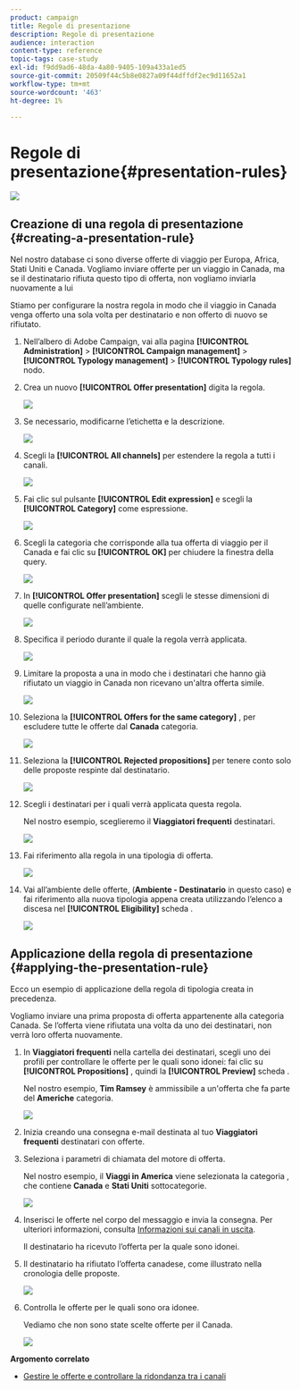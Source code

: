 ```yaml
---
product: campaign
title: Regole di presentazione
description: Regole di presentazione
audience: interaction
content-type: reference
topic-tags: case-study
exl-id: f9dd9ad6-48da-4a80-9405-109a433a1ed5
source-git-commit: 20509f44c5b8e0827a09f44dffdf2ec9d11652a1
workflow-type: tm+mt
source-wordcount: '463'
ht-degree: 1%

---
```


# Regole di presentazione{#presentation-rules}

![](../../assets/v7-only.svg)

## Creazione di una regola di presentazione {#creating-a-presentation-rule}

Nel nostro database ci sono diverse offerte di viaggio per Europa, Africa, Stati Uniti e Canada. Vogliamo inviare offerte per un viaggio in Canada, ma se il destinatario rifiuta questo tipo di offerta, non vogliamo inviarla nuovamente a lui

Stiamo per configurare la nostra regola in modo che il viaggio in Canada venga offerto una sola volta per destinatario e non offerto di nuovo se rifiutato.

1. Nell’albero di Adobe Campaign, vai alla pagina **[!UICONTROL Administration]** > **[!UICONTROL Campaign management]** > **[!UICONTROL Typology management]** > **[!UICONTROL Typology rules]** nodo.
1. Crea un nuovo **[!UICONTROL Offer presentation]** digita la regola.

   ![](assets/offer_typology_example_001.png)

1. Se necessario, modificarne l’etichetta e la descrizione.

   ![](assets/offer_typology_example_002.png)

1. Scegli la **[!UICONTROL All channels]** per estendere la regola a tutti i canali.

   ![](assets/offer_typology_example_003.png)

1. Fai clic sul pulsante **[!UICONTROL Edit expression]** e scegli la **[!UICONTROL Category]** come espressione.

   ![](assets/offer_typology_example_004.png)

1. Scegli la categoria che corrisponde alla tua offerta di viaggio per il Canada e fai clic su **[!UICONTROL OK]** per chiudere la finestra della query.

   ![](assets/offer_typology_example_005.png)

1. In **[!UICONTROL Offer presentation]** scegli le stesse dimensioni di quelle configurate nell’ambiente.

   ![](assets/offer_typology_example_006.png)

1. Specifica il periodo durante il quale la regola verrà applicata.

   ![](assets/offer_typology_example_007.png)

1. Limitare la proposta a una in modo che i destinatari che hanno già rifiutato un viaggio in Canada non ricevano un&#39;altra offerta simile.

   ![](assets/offer_typology_example_008.png)

1. Seleziona la **[!UICONTROL Offers for the same category]** , per escludere tutte le offerte dal **Canada** categoria.

   ![](assets/offer_typology_example_020.png)

1. Seleziona la **[!UICONTROL Rejected propositions]** per tenere conto solo delle proposte respinte dal destinatario.

   ![](assets/offer_typology_example_021.png)

1. Scegli i destinatari per i quali verrà applicata questa regola.

   Nel nostro esempio, sceglieremo il **Viaggiatori frequenti** destinatari.

   ![](assets/offer_typology_example_009.png)

1. Fai riferimento alla regola in una tipologia di offerta.

   ![](assets/offer_typology_example_013.png)

1. Vai all’ambiente delle offerte, (**Ambiente - Destinatario** in questo caso) e fai riferimento alla nuova tipologia appena creata utilizzando l’elenco a discesa nel **[!UICONTROL Eligibility]** scheda .

   ![](assets/offer_typology_example_014.png)

## Applicazione della regola di presentazione {#applying-the-presentation-rule}

Ecco un esempio di applicazione della regola di tipologia creata in precedenza.

Vogliamo inviare una prima proposta di offerta appartenente alla categoria Canada. Se l’offerta viene rifiutata una volta da uno dei destinatari, non verrà loro offerta nuovamente.

1. In **Viaggiatori frequenti** nella cartella dei destinatari, scegli uno dei profili per controllare le offerte per le quali sono idonei: fai clic su **[!UICONTROL Propositions]** , quindi la **[!UICONTROL Preview]** scheda .

   Nel nostro esempio, **Tim Ramsey** è ammissibile a un&#39;offerta che fa parte del **Americhe** categoria.

   ![](assets/offer_typology_example_015.png)

1. Inizia creando una consegna e-mail destinata al tuo **Viaggiatori frequenti** destinatari con offerte.
1. Seleziona i parametri di chiamata del motore di offerta.

   Nel nostro esempio, il **Viaggi in America** viene selezionata la categoria , che contiene **Canada** e **Stati Uniti** sottocategorie.

   ![](assets/offer_typology_example_016.png)

1. Inserisci le offerte nel corpo del messaggio e invia la consegna. Per ulteriori informazioni, consulta [Informazioni sui canali in uscita](../../interaction/using/about-outbound-channels.md).

   Il destinatario ha ricevuto l’offerta per la quale sono idonei.

1. Il destinatario ha rifiutato l’offerta canadese, come illustrato nella cronologia delle proposte.

   ![](assets/offer_typology_example_018.png)

1. Controlla le offerte per le quali sono ora idonee.

   Vediamo che non sono state scelte offerte per il Canada.

   ![](assets/offer_typology_example_019.png)

**Argomento correlato**

* [Gestire le offerte e controllare la ridondanza tra i canali](https://helpx.adobe.com/campaign/kb/simplifying-campaign-management-acc.html#Manageoffersandcontrolredundancyacrosschannels)
